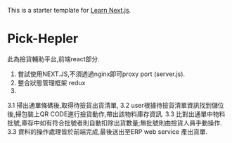 This is a starter template for [Learn Next.js](https://nextjs.org/learn).

# Pick-Hepler

此為撿貨輔助平台,前端react部分.

1. 嘗試使用NEXT.JS,不須透過nginx即可proxy port (server.js).
2. 整合狀態管理框架 redux
3. 
3.1 掃出通單條碼後,取得待撿貨出貨清單,
3.2 user根據待撿貨清單資訊找到儲位後,掃包裝上QR CODE進行撿貨動作,帶出該物料庫存資訊.
3.3 比對出通單中物料批號,庫存中如有符合批號者則自動扣除出貨數量;無批號則由撿貨人員手動操作.
3.3 資料的操作處理皆於前端完成,最後送出至ERP web service 產出貨單.

